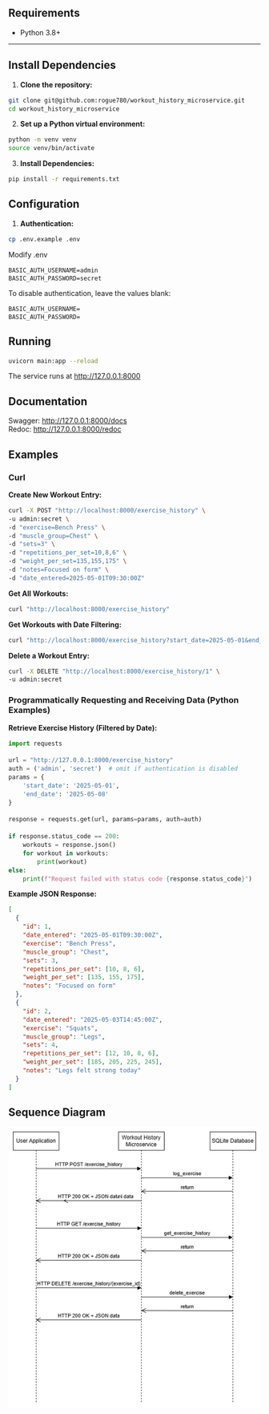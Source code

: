 ## Requirements
- Python 3.8+
---
## Install Dependencies
1. **Clone the repository:**  
```bash
git clone git@github.com:rogue780/workout_history_microservice.git
cd workout_history_microservice
```
2. **Set up a Python virtual environment:**
```bash
python -m venv venv
source venv/bin/activate
```
3. **Install Dependencies:**
```bash
pip install -r requirements.txt
```
## Configuration
1. **Authentication:**

```bash
cp .env.example .env
```

Modify .env

```dotenv
BASIC_AUTH_USERNAME=admin
BASIC_AUTH_PASSWORD=secret
```
To disable authentication, leave the values blank:
```dotenv
BASIC_AUTH_USERNAME=
BASIC_AUTH_PASSWORD=
```
## Running
```bash
uvicorn main:app --reload
```
The service runs at http://127.0.0.1:8000
## Documentation
Swagger: http://127.0.0.1:8000/docs  
Redoc: http://127.0.0.1:8000/redoc  

## Examples
### Curl
**Create New Workout Entry:**
```bash
curl -X POST "http://localhost:8000/exercise_history" \
-u admin:secret \
-d "exercise=Bench Press" \
-d "muscle_group=Chest" \
-d "sets=3" \
-d "repetitions_per_set=10,8,6" \
-d "weight_per_set=135,155,175" \
-d "notes=Focused on form" \
-d "date_entered=2025-05-01T09:30:00Z"
```
**Get All Workouts:**
```bash
curl "http://localhost:8000/exercise_history"
```
**Get Workouts with Date Filtering:**
```bash
curl "http://localhost:8000/exercise_history?start_date=2025-05-01&end_date=2025-05-08"
```
**Delete a Workout Entry:**
```bash
curl -X DELETE "http://localhost:8000/exercise_history/1" \
-u admin:secret
```

### Programmatically Requesting and Receiving Data (Python Examples)
**Retrieve Exercise History (Filtered by Date):**
```python
import requests

url = "http://127.0.0.1:8000/exercise_history"
auth = ('admin', 'secret')  # omit if authentication is disabled
params = {
    'start_date': '2025-05-01',
    'end_date': '2025-05-08'
}

response = requests.get(url, params=params, auth=auth)

if response.status_code == 200:
    workouts = response.json()
    for workout in workouts:
        print(workout)
else:
    print(f"Request failed with status code {response.status_code}")
```

**Example JSON Response:**
```json
[
  {
    "id": 1,
    "date_entered": "2025-05-01T09:30:00Z",
    "exercise": "Bench Press",
    "muscle_group": "Chest",
    "sets": 3,
    "repetitions_per_set": [10, 8, 6],
    "weight_per_set": [135, 155, 175],
    "notes": "Focused on form"
  },
  {
    "id": 2,
    "date_entered": "2025-05-03T14:45:00Z",
    "exercise": "Squats",
    "muscle_group": "Legs",
    "sets": 4,
    "repetitions_per_set": [12, 10, 8, 6],
    "weight_per_set": [185, 205, 225, 245],
    "notes": "Legs felt strong today"
  }
]
```

## Sequence Diagram

![image](https://raw.githubusercontent.com/rogue780/workout_history_microservice/refs/heads/main/sequence_diagram.png)

